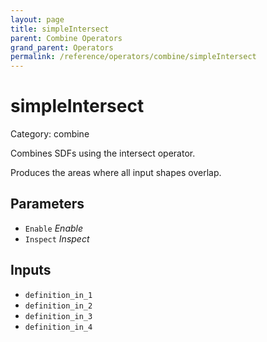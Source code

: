 ```yaml
---
layout: page
title: simpleIntersect
parent: Combine Operators
grand_parent: Operators
permalink: /reference/operators/combine/simpleIntersect
---
```


# simpleIntersect

Category: combine



Combines SDFs using the intersect operator.

Produces the areas where all input shapes overlap.

## Parameters

* `Enable` *Enable*
* `Inspect` *Inspect*

## Inputs

* `definition_in_1`
* `definition_in_2`
* `definition_in_3`
* `definition_in_4`
